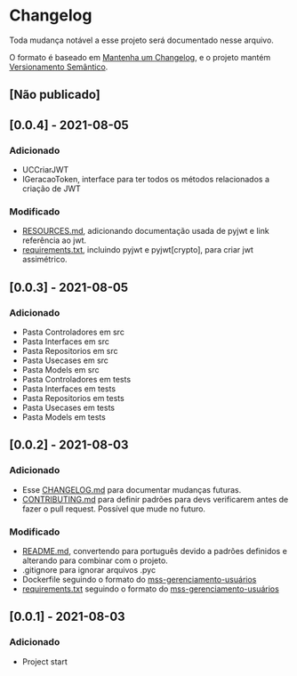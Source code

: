 # Changelog

Toda mudança notável a esse projeto será documentado nesse arquivo.

O formato é baseado em [Mantenha um Changelog](https://keepachangelog.com/pt-BR/1.0.0/),
e o projeto mantém [Versionamento Semântico](https://semver.org/lang/pt-BR/).

## [Não publicado]

## [0.0.4] - 2021-08-05
### Adicionado 
- UCCriarJWT
- IGeracaoToken, interface para ter todos os métodos relacionados a criação de JWT

### Modificado
- [RESOURCES.md](./RESOURCES.md), adicionando documentação usada de pyjwt e link referência ao jwt.
- [requirements.txt](./requirements.txt), incluindo pyjwt e pyjwt[crypto], para criar jwt assimétrico.

## [0.0.3] - 2021-08-05
### Adicionado
- Pasta Controladores em src
- Pasta Interfaces em src
- Pasta Repositorios em src
- Pasta Usecases em src
- Pasta Models em src
- Pasta Controladores em tests
- Pasta Interfaces em tests
- Pasta Repositorios em tests
- Pasta Usecases em tests
- Pasta Models em tests


## [0.0.2] - 2021-08-03
### Adicionado
- Esse [CHANGELOG.md](./CHANGELOG.md) para documentar mudanças futuras.
- [CONTRIBUTING.md](./CONTRIBUTING.md) para definir padrões para devs verificarem antes de fazer o pull request. Possível que mude no futuro.

### Modificado
- [README.md](./README.md), convertendo para português devido a padrões definidos e alterando para combinar com o projeto.
- .gitignore para ignorar arquivos .pyc
- Dockerfile seguindo o formato do [mss-gerenciamento-usuários](https://github.com/Maua-Dev/mss-gerenciamento-usuarios/blob/main/Dockerfile)
- [requirements.txt](./requirements.txt) seguindo o formato do [mss-gerenciamento-usuários](https://github.com/Maua-Dev/mss-gerenciamento-usuarios/blob/main/requirements.txt)

## [0.0.1] - 2021-08-03
### Adicionado
- Project start